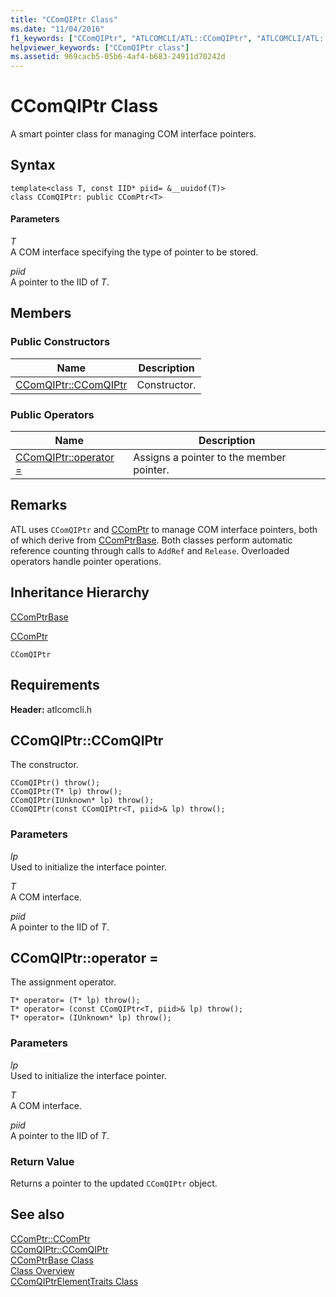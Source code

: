 ```yaml
---
title: "CComQIPtr Class"
ms.date: "11/04/2016"
f1_keywords: ["CComQIPtr", "ATLCOMCLI/ATL::CComQIPtr", "ATLCOMCLI/ATL::CComQIPtr::CComQIPtr"]
helpviewer_keywords: ["CComQIPtr class"]
ms.assetid: 969cacb5-05b6-4af4-b683-24911d70242d
---
```

# CComQIPtr Class

A smart pointer class for managing COM interface pointers.

## Syntax

```
template<class T, const IID* piid= &__uuidof(T)>
class CComQIPtr: public CComPtr<T>
```

#### Parameters

*T*<br/>
A COM interface specifying the type of pointer to be stored.

*piid*<br/>
A pointer to the IID of *T*.

## Members

### Public Constructors

|Name|Description|
|----------|-----------------|
|[CComQIPtr::CComQIPtr](#ccomqiptr)|Constructor.|

### Public Operators

|Name|Description|
|----------|-----------------|
|[CComQIPtr::operator =](#operator_eq)|Assigns a pointer to the member pointer.|

## Remarks

ATL uses `CComQIPtr` and [CComPtr](../../atl/reference/ccomptr-class.md) to manage COM interface pointers, both of which derive from [CComPtrBase](../../atl/reference/ccomptrbase-class.md). Both classes perform automatic reference counting through calls to `AddRef` and `Release`. Overloaded operators handle pointer operations.

## Inheritance Hierarchy

[CComPtrBase](../../atl/reference/ccomptrbase-class.md)

[CComPtr](../../atl/reference/ccomptr-class.md)

`CComQIPtr`

## Requirements

**Header:** atlcomcli.h

## <a name="ccomqiptr"></a> CComQIPtr::CComQIPtr

The constructor.

```
CComQIPtr() throw();
CComQIPtr(T* lp) throw();
CComQIPtr(IUnknown* lp) throw();
CComQIPtr(const CComQIPtr<T, piid>& lp) throw();
```

### Parameters

*lp*<br/>
Used to initialize the interface pointer.

*T*<br/>
A COM interface.

*piid*<br/>
A pointer to the IID of *T*.

## <a name="operator_eq"></a> CComQIPtr::operator =

The assignment operator.

```
T* operator= (T* lp) throw();
T* operator= (const CComQIPtr<T, piid>& lp) throw();
T* operator= (IUnknown* lp) throw();
```

### Parameters

*lp*<br/>
Used to initialize the interface pointer.

*T*<br/>
A COM interface.

*piid*<br/>
A pointer to the IID of *T*.

### Return Value

Returns a pointer to the updated `CComQIPtr` object.

## See also

[CComPtr::CComPtr](../../atl/reference/ccomptr-class.md#ccomptr)<br/>
[CComQIPtr::CComQIPtr](#ccomqiptr)<br/>
[CComPtrBase Class](../../atl/reference/ccomptrbase-class.md)<br/>
[Class Overview](../../atl/atl-class-overview.md)<br/>
[CComQIPtrElementTraits Class](../../atl/reference/ccomqiptrelementtraits-class.md)
